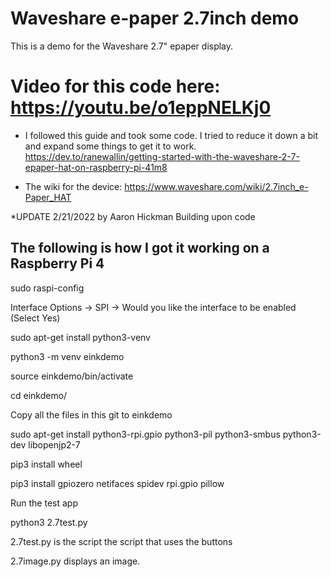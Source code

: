 # Waveshare e-paper 2.7inch demo
This is a demo for the Waveshare 2.7" epaper display.

# Video for this code here: https://youtu.be/o1eppNELKj0

* I followed this guide and took some code. I tried to reduce it down a bit and expand some things to get it to work.
https://dev.to/ranewallin/getting-started-with-the-waveshare-2-7-epaper-hat-on-raspberry-pi-41m8

* The wiki for the device:
https://www.waveshare.com/wiki/2.7inch_e-Paper_HAT

*UPDATE 2/21/2022 by Aaron Hickman
Building upon code

The following is how I got it working on a Raspberry Pi 4
---
sudo raspi-config

Interface Options -> SPI -> Would you like the interface to be enabled (Select Yes)


sudo apt-get install python3-venv

python3 -m venv einkdemo

source einkdemo/bin/activate

cd einkdemo/


Copy all the files in this git to einkdemo

sudo apt-get install python3-rpi.gpio python3-pil python3-smbus python3-dev libopenjp2-7

pip3 install wheel

pip3 install gpiozero netifaces spidev rpi.gpio pillow

Run the test app

python3 2.7test.py

2.7test.py is the script the script that uses the buttons

2.7image.py displays an image. 
